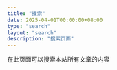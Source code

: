 ```yaml
---
title: "搜索"
date: 2025-04-01T00:00:00+08:00
type: "search"
layout: "search"
description: "搜索页面"
---
```


在此页面可以搜索本站所有文章的内容